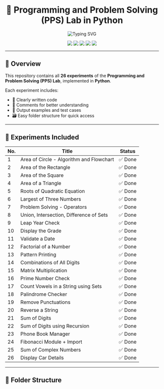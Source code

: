 <h1 align="center">🐍 Programming and Problem Solving (PPS) Lab in Python</h1>

<p align="center">
  <img src="https://readme-typing-svg.demolab.com?font=Fira+Code&duration=3000&pause=500&color=6C63FF&center=true&vCenter=true&width=435&lines=PPS+Lab+Completed+%F0%9F%9A%80;All+26+Experiments+Done+in+Python+%F0%9F%90%8D;Code+%2B+Logic+Well+Documented+%E2%9C%85;Keep+Learning+%F0%9F%92%AB" alt="Typing SVG" />
</p>

<p align="center">
  <img src="https://img.shields.io/badge/Language-Python-blue.svg" />
  <img src="https://img.shields.io/badge/Experiments-26%2F26-brightgreen.svg" />
  <img src="https://img.shields.io/badge/Status-Completed-success.svg" />
  <img src="https://img.shields.io/github/repo-size/Kastubh-a11y/ppslab" />
  <img src="https://img.shields.io/github/last-commit/Kastubh-a11y/ppslab" />
</p>

---

## 📌 Overview

This repository contains all **26 experiments** of the **Programming and Problem Solving (PPS) Lab**, implemented in **Python**.

Each experiment includes:
- 📄 Clearly written code
- 💬 Comments for better understanding
- 🧪 Output examples and test cases
- 🗃️ Easy folder structure for quick access

---

## 🧪 Experiments Included

| No. | Title                                                                 | Status |
|-----|-----------------------------------------------------------------------|--------|
| 1   | Area of Circle - Algorithm and Flowchart                             | ✅ Done |
| 2   | Area of the Rectangle                                                | ✅ Done |
| 3   | Area of the Square                                                   | ✅ Done |
| 4   | Area of a Triangle                                                   | ✅ Done |
| 5   | Roots of Quadratic Equation                                          | ✅ Done |
| 6   | Largest of Three Numbers                                             | ✅ Done |
| 7   | Problem Solving - Operators                                          | ✅ Done |
| 8   | Union, Intersection, Difference of Sets                              | ✅ Done |
| 9   | Leap Year Check                                                      | ✅ Done |
| 10  | Display the Grade                                                    | ✅ Done |
| 11  | Validate a Date                                                      | ✅ Done |
| 12  | Factorial of a Number                                                | ✅ Done |
| 13  | Pattern Printing                                                     | ✅ Done |
| 14  | Combinations of All Digits                                           | ✅ Done |
| 15  | Matrix Multiplication                                                | ✅ Done |
| 16  | Prime Number Check                                                   | ✅ Done |
| 17  | Count Vowels in a String using Sets                                  | ✅ Done |
| 18  | Palindrome Checker                                                   | ✅ Done |
| 19  | Remove Punctuations                                                  | ✅ Done |
| 20  | Reverse a String                                                     | ✅ Done |
| 21  | Sum of Digits                                                        | ✅ Done |
| 22  | Sum of Digits using Recursion                                        | ✅ Done |
| 23  | Phone Book Manager                                                   | ✅ Done |
| 24  | Fibonacci Module + Import                                            | ✅ Done |
| 25  | Sum of Complex Numbers                                               | ✅ Done |
| 26  | Display Car Details                                                  | ✅ Done |

---

## 📁 Folder Structure

